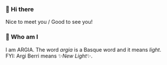 ### 👋 Hi there

Nice to meet you / Good to see you!

### 🤔 Who am I

I am ARGIA. The word *argia* is a Basque word and it means *light*.  
FYI: Argi Berri means ✨*New Light*✨.
